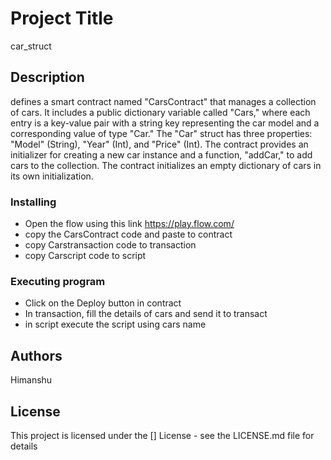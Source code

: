 # Project Title

car_struct

## Description
defines a smart contract named "CarsContract" that manages a collection of cars. It includes a public dictionary variable called "Cars," where each entry is a key-value pair with a string key representing the car model and a corresponding value of type "Car." The "Car" struct has three properties: "Model" (String), "Year" (Int), and "Price" (Int). The contract provides an initializer for creating a new car instance and a function, "addCar," to add cars to the collection. The contract initializes an empty dictionary of cars in its own initialization.
### Installing

*  Open the flow using this link https://play.flow.com/
*  copy the  CarsContract code and paste to contract 
*  copy Carstransaction code to transaction 
*  copy Carscript code to script 

### Executing program

* Click on the Deploy button in contract
* In transaction, fill the details of cars and send it to transact
* in script execute the script using cars name

## Authors
Himanshu
## License

This project is licensed under the [] License - see the LICENSE.md file for details
